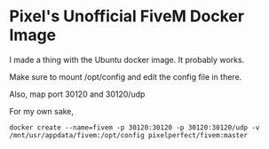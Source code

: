 # Pixel's Unofficial FiveM Docker Image

I made a thing with the Ubuntu docker image. It probably works.

Make sure to mount /opt/config and edit the config file in there.

Also, map port 30120 and 30120/udp

For my own sake,

```docker create --name=fivem -p 30120:30120 -p 30120:30120/udp -v /mnt/usr/appdata/fivem:/opt/config pixelperfect/fivem:master```